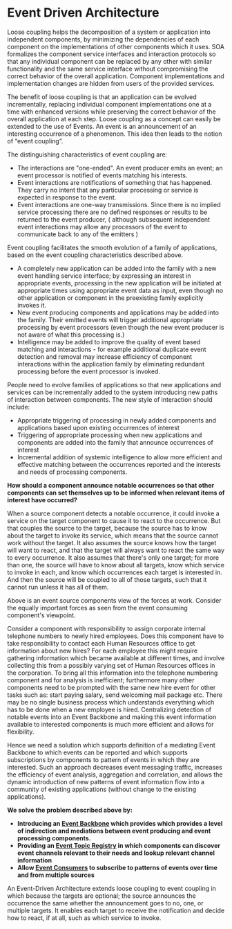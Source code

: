 # Event Driven Architecture

Loose coupling helps the decomposition of a system or application into independent components, by minimizing the dependencies of each component on the implementations of other components which it uses. SOA formalizes the component service interfaces and interaction protocols so that any individual component can be replaced by any other with similar functionality and the same service interface  without compromising the correct behavior of the overall application. Component implementations and implementation changes are hidden from users of the provided services. 

The benefit of loose coupling is that an application can be evolved incrementally, replacing individual component implementations one at a time with enhanced versions while preserving the correct behavior of the overall application at each step.   Loose coupling as a concept can easily be extended to the use of Events.  An event is an announcement of an interesting occurrence of a phenomenon.  This idea then leads to the notion of “event coupling”.

The distinguishing characteristics of event coupling are: 

+	The interactions are "one-ended". An event producer emits an event; an event processor is notified of events matching his interests. 
+ Event interactions are notifications of something that has happened. They carry no intent that any particular processing or service is expected in response to the event. 
+	Event interactions are one-way transmissions. Since there is no implied service processing there are no defined responses or results to be returned to the event producer, ( although subsequent independent event interactions may allow any processors of the event to communicate back to any of the emitters ) 

Event coupling facilitates the smooth evolution of a family of applications, based on the event coupling characteristics described above. 

+	A completely new application can be added into the family with a new event handling service interface; by expressing an interest in appropriate events, processing in the new application will be initiated at appropriate times using appropriate event data as input, even though no other application or component in the preexisting family explicitly invokes it. 
+	New event producing components and applications may be added into the family. Their emitted events will trigger additional appropriate processing by event processors (even though the new event producer is not aware of what this processing is.) 
+	Intelligence may be added to improve the quality of event based matching and interactions - for example additional duplicate event detection and removal may increase efficiency of component interactions within the application family by eliminating redundant processing before the event processor is invoked. 

People need to evolve families of applications so that new applications and services can be incrementally added to the system introducing new paths of interaction between components. The new style of interaction should include:

+	Appropriate triggering of processing in newly added components and applications based upon existing occurrences of interest
+	Triggering of appropriate processing when new applications and components are added into the family that announce occurrences of interest
+	Incremental addition of systemic intelligence to allow more efficient and effective matching between the occurrences reported and the interests and needs of processing components. 

**How should a component announce notable occurrences so that other components can set themselves up to be informed when relevant items of interest have occurred?**

When a source component detects a notable occurrence, it could invoke a service on the target component to cause it to react to the occurrence. But that couples the source to the target, because the source has to know about the target to invoke its service, which means that the source cannot work without the target. It also assumes the source knows how the target will want to react, and that the target will always want to react the same way to every occurrence. It also assumes that there's only one target; for more than one, the source will have to know about all targets, know which service to invoke in each, and know which occurrences each target is interested in. And then the source will be coupled to all of those targets, such that it cannot run unless it has all of them.

Above is an event source components view of the forces at work. Consider the equally important forces as seen from the event consuming component's viewpoint. 

Consider a component with responsibility to assign corporate internal telephone numbers to newly hired employees. Does this component have to take responsibility to contact each Human Resources office to get information about new hires? For each employee this might require gathering information which became available at different times, and involve collecting this from a possibly varying set of Human Resources offices in the corporation. To bring all this information into the telephone numbering component and for analysis is inefficient; furthermore many other components need to be prompted with the same new hire event for other tasks such as: start paying salary, send welcoming mail package etc. There may be no single business process which understands everything which has to be done when a new employee is hired. Centralizing detection of notable events into an Event Backbone and making this event information available to interested components is much more efficient and allows for flexibility.

Hence we need a solution which supports definition of a mediating Event Backbone to which events can be reported and which supports subscriptions by components to pattern of events in which they are interested. Such an approach decreases event messaging traffic, increases the efficiency of event analysis, aggregation and correlation, and allows the dynamic introduction of new patterns of event information flow into a community of existing applications (without change to the existing applications). 

**We solve the problem described above by:** 
+	**Introducing an [Event Backbone](Event-Backbone.md) which provides which provides a level of indirection and mediations between event producing and event processing components.**
+ **Providing an [Event Topic Registry](Event-Topic-Registry.md) in which components can discover event channels relevant to their needs and lookup relevant channel information**  
+	**Allow [Event Consumers](Event-Consumer.md) to subscribe to patterns of events over time and from multiple sources**

An Event-Driven Architecture extends loose coupling to event coupling in which because the targets are optional; the source announces the occurrence the same whether the announcement goes to no, one, or multiple targets. It enables each target to receive the notification and decide how to react, if at all, such as which service to invoke.

